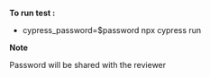 **To run test :**
* cypress_password=$password npx cypress run

**Note**

Password will be shared with the reviewer
